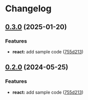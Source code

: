 # Changelog

## [0.3.0](https://github.com/ziaddorbuk/release-please-monorepo-example/compare/hello-react-v0.2.0...hello-react@v0.3.0) (2025-01-20)


### Features

* **react:** add sample code ([755d213](https://github.com/ziaddorbuk/release-please-monorepo-example/commit/755d2133dde08b8e1aeb2012256ee58b934fc346))

## [0.2.0](https://github.com/amarjanica/release-please-monorepo-example/compare/hello-react-v0.1.0...hello-react@v0.2.0) (2024-05-25)


### Features

* **react:** add sample code ([755d213](https://github.com/amarjanica/release-please-monorepo-example/commit/755d2133dde08b8e1aeb2012256ee58b934fc346))
